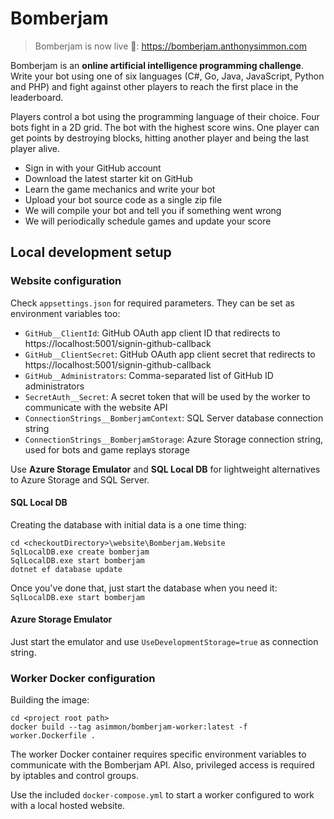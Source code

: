 # Bomberjam

> Bomberjam is now live 🎉: https://bomberjam.anthonysimmon.com

Bomberjam is an **online artificial intelligence programming challenge**.
Write your bot using one of six languages (C#, Go, Java, JavaScript, Python and PHP) and fight against other players to reach the first place in the leaderboard.

Players control a bot using the programming language of their choice. Four bots fight in a 2D grid. The bot with the highest score wins. One player can get points by destroying blocks, hitting another player and being the last player alive.

* Sign in with your GitHub account
* Download  the latest starter kit on GitHub
* Learn the game mechanics and write your bot
* Upload your bot source code as a single zip file
* We will compile your bot and tell you if something went wrong
* We will periodically schedule games and update your score

## Local development setup

### Website configuration

Check `appsettings.json` for required parameters. They can be set as environment variables too:

* `GitHub__ClientId`: GitHub OAuth app client ID that redirects to https://localhost:5001/signin-github-callback
* `GitHub__ClientSecret`: GitHub OAuth app client secret that redirects to https://localhost:5001/signin-github-callback
* `GitHub__Administrators`: Comma-separated list of GitHub ID administrators
* `SecretAuth__Secret`: A secret token that will be used by the worker to communicate with the website API
* `ConnectionStrings__BomberjamContext`: SQL Server database connection string
* `ConnectionStrings__BomberjamStorage`: Azure Storage connection string, used for bots and game replays storage

Use **Azure Storage Emulator** and **SQL Local DB** for lightweight alternatives to Azure Storage and SQL Server.

#### SQL Local DB

Creating the database with initial data is a one time thing:

```
cd <checkoutDirectory>\website\Bomberjam.Website
SqlLocalDB.exe create bomberjam
SqlLocalDB.exe start bomberjam
dotnet ef database update
```

Once you've done that, just start the database when you need it: `SqlLocalDB.exe start bomberjam`


#### Azure Storage Emulator

Just start the emulator and use `UseDevelopmentStorage=true` as connection string.

### Worker Docker configuration

Building the image:

```
cd <project root path>
docker build --tag asimmon/bomberjam-worker:latest -f worker.Dockerfile .
```

The worker Docker container requires specific environment variables to communicate with the Bomberjam API.
Also, privileged access is required by iptables and control groups.

Use the included `docker-compose.yml` to start a worker configured to work with a local hosted website.
